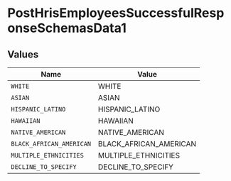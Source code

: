 # PostHrisEmployeesSuccessfulResponseSchemasData1


## Values

| Name                     | Value                    |
| ------------------------ | ------------------------ |
| `WHITE`                  | WHITE                    |
| `ASIAN`                  | ASIAN                    |
| `HISPANIC_LATINO`        | HISPANIC_LATINO          |
| `HAWAIIAN`               | HAWAIIAN                 |
| `NATIVE_AMERICAN`        | NATIVE_AMERICAN          |
| `BLACK_AFRICAN_AMERICAN` | BLACK_AFRICAN_AMERICAN   |
| `MULTIPLE_ETHNICITIES`   | MULTIPLE_ETHNICITIES     |
| `DECLINE_TO_SPECIFY`     | DECLINE_TO_SPECIFY       |